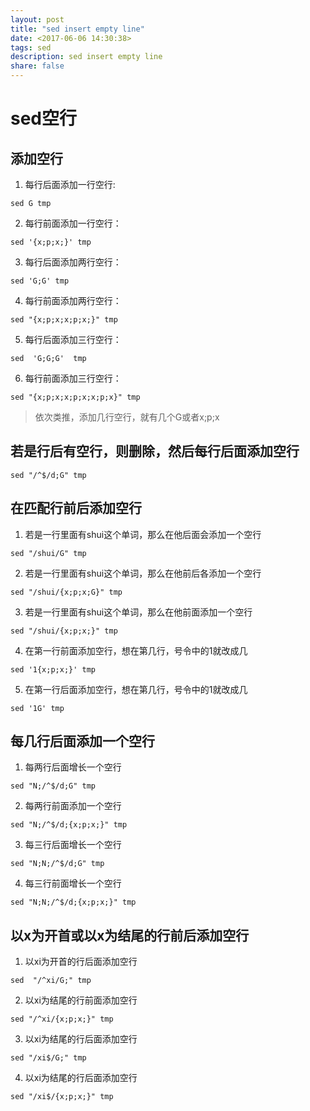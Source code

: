 ```yaml
---
layout: post
title: "sed insert empty line"
date: <2017-06-06 14:30:38>
tags: sed
description: sed insert empty line
share: false
---
```


# sed空行

## 添加空行

1. 每行后面添加一行空行:

```
sed G tmp
```

2. 每行前面添加一行空行：

``` shell
sed '{x;p;x;}' tmp
```

3. 每行后面添加两行空行：

``` shell
sed 'G;G' tmp
```

4. 每行前面添加两行空行：

``` shell
sed "{x;p;x;x;p;x;}" tmp
```

5. 每行后面添加三行空行：

``` shell
sed  'G;G;G'  tmp
```

6. 每行前面添加三行空行：

``` shell
sed "{x;p;x;x;p;x;x;p;x}" tmp
```

>依次类推，添加几行空行，就有几个G或者x;p;x


## 若是行后有空行，则删除，然后每行后面添加空行
``` shell
sed "/^$/d;G" tmp
```


## 在匹配行前后添加空行


1. 若是一行里面有shui这个单词，那么在他后面会添加一个空行

``` shell
sed "/shui/G" tmp
```


2. 若是一行里面有shui这个单词，那么在他前后各添加一个空行

``` shell
sed "/shui/{x;p;x;G}" tmp
```


3. 若是一行里面有shui这个单词，那么在他前面添加一个空行

``` shell
sed "/shui/{x;p;x;}" tmp
```


4. 在第一行前面添加空行，想在第几行，号令中的1就改成几

``` shell
sed '1{x;p;x;}' tmp
```


5. 在第一行后面添加空行，想在第几行，号令中的1就改成几

``` shell
sed '1G' tmp
```


## 每几行后面添加一个空行

1. 每两行后面增长一个空行

``` shell
sed "N;/^$/d;G" tmp
```

2. 每两行前面添加一个空行

``` shell
sed "N;/^$/d;{x;p;x;}" tmp
```

3. 每三行后面增长一个空行

``` shell
sed "N;N;/^$/d;G" tmp
```

4. 每三行前面增长一个空行

``` shell
sed "N;N;/^$/d;{x;p;x;}" tmp
```


## 以x为开首或以x为结尾的行前后添加空行


1. 以xi为开首的行后面添加空行

``` shell
sed  "/^xi/G;" tmp
```

2. 以xi为结尾的行前面添加空行

``` shell
sed "/^xi/{x;p;x;}" tmp
```

3. 以xi为结尾的行后面添加空行

``` shell
sed "/xi$/G;" tmp
```

4. 以xi为结尾的行后面添加空行

``` shell
sed "/xi$/{x;p;x;}" tmp
```

